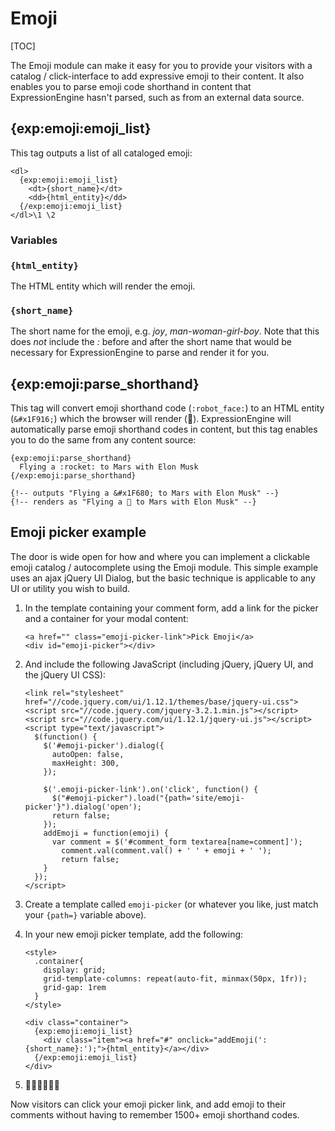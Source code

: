 <!--
    This source file is part of the open source project
    ExpressionEngine User Guide (https://github.com/ExpressionEngine/ExpressionEngine-User-Guide)

    @link      https://expressionengine.com/
    @copyright Copyright (c) 2003-2020, Packet Tide, LLC (https://packettide.com)
    @license   https://expressionengine.com/license Licensed under Apache License, Version 2.0
-->

# Emoji

[TOC]

The Emoji module can make it easy for you to provide your visitors with a catalog / click-interface to add expressive emoji to their content. It also enables you to parse emoji code shorthand in content that ExpressionEngine hasn't parsed, such as from an external data source.

## {exp:emoji:emoji_list}

This tag outputs a list of all cataloged emoji:

    <dl>
      {exp:emoji:emoji_list}
        <dt>{short_name}</dt>
        <dd>{html_entity}</dd>
      {/exp:emoji:emoji_list}
    </dl>\1 \2

### Variables

### `{html_entity}`

The HTML entity which will render the emoji.

### `{short_name}`

The short name for the emoji, e.g. _joy_, _man-woman-girl-boy_. Note that this does _not_ include the _:_ before and after the short name that would be necessary for ExpressionEngine to parse and render it for you.

## {exp:emoji:parse_shorthand}

This tag will convert emoji shorthand code (`:robot_face:`) to an HTML entity (`&#x1F916;`) which the browser will render (🤖). ExpressionEngine will automatically parse emoji shorthand codes in content, but this tag enables you to do the same from any content source:

    {exp:emoji:parse_shorthand}
      Flying a :rocket: to Mars with Elon Musk
    {/exp:emoji:parse_shorthand}

    {!-- outputs "Flying a &#x1F680; to Mars with Elon Musk" --}
    {!-- renders as "Flying a 🚀 to Mars with Elon Musk" --}

## Emoji picker example

The door is wide open for how and where you can implement a clickable emoji catalog / autocomplete using the Emoji module. This simple example uses an ajax jQuery UI Dialog, but the basic technique is applicable to any UI or utility you wish to build.

1.  In the template containing your comment form, add a link for the picker and a container for your modal content:

        <a href="" class="emoji-picker-link">Pick Emoji</a>
        <div id="emoji-picker"></div>

2.  And include the following JavaScript (including jQuery, jQuery UI, and the jQuery UI CSS):

        <link rel="stylesheet" href="//code.jquery.com/ui/1.12.1/themes/base/jquery-ui.css">
        <script src="//code.jquery.com/jquery-3.2.1.min.js"></script>
        <script src="//code.jquery.com/ui/1.12.1/jquery-ui.js"></script>
        <script type="text/javascript">
          $(function() {
            $('#emoji-picker').dialog({
              autoOpen: false,
              maxHeight: 300,
            });

            $('.emoji-picker-link').on('click', function() {
              $("#emoji-picker").load("{path='site/emoji-picker'}").dialog('open');
              return false;
            });
            addEmoji = function(emoji) {
              var comment = $('#comment_form textarea[name=comment]');
                comment.val(comment.val() + ' ' + emoji + ' ');
                return false;
            }
          });
        </script>

3.  Create a template called `emoji-picker` (or whatever you like, just match your `{path=}` variable above).
4.  In your new emoji picker template, add the following:

        <style>
          .container{
            display: grid;
            grid-template-columns: repeat(auto-fit, minmax(50px, 1fr));
            grid-gap: 1rem
          }
        </style>

        <div class="container">
          {exp:emoji:emoji_list}
            <div class="item"><a href="#" onclick="addEmoji(':{short_name}:');">{html_entity}</a></div>
          {/exp:emoji:emoji_list}
        </div>

5.  🎉💃🕺✨🌐✨

Now visitors can click your emoji picker link, and add emoji to their comments without having to remember 1500+ emoji shorthand codes.
